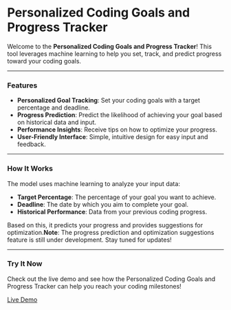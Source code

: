 # Personalized Coding Goals and Progress Tracker

Welcome to the **Personalized Coding Goals and Progress Tracker**! This tool leverages machine learning to help you set, track, and predict progress toward your coding goals.

---

### Features
- **Personalized Goal Tracking**: Set your coding goals with a target percentage and deadline.
- **Progress Prediction**: Predict the likelihood of achieving your goal based on historical data and input.
- **Performance Insights**: Receive tips on how to optimize your progress.
- **User-Friendly Interface**: Simple, intuitive design for easy input and feedback.

---

### How It Works

The model uses machine learning to analyze your input data:
- **Target Percentage**: The percentage of your goal you want to achieve.
- **Deadline**: The date by which you aim to complete your goal.
- **Historical Performance**: Data from your previous coding progress.

Based on this, it predicts your progress and provides suggestions for optimization.**Note**: The progress prediction and optimization suggestions feature is still under development. Stay tuned for updates!

---

### Try It Now

Check out the live demo and see how the Personalized Coding Goals and Progress Tracker can help you reach your coding milestones!

[Live Demo](https://ibdiptg4cxbxbrq9fxnmhx.streamlit.app/)
